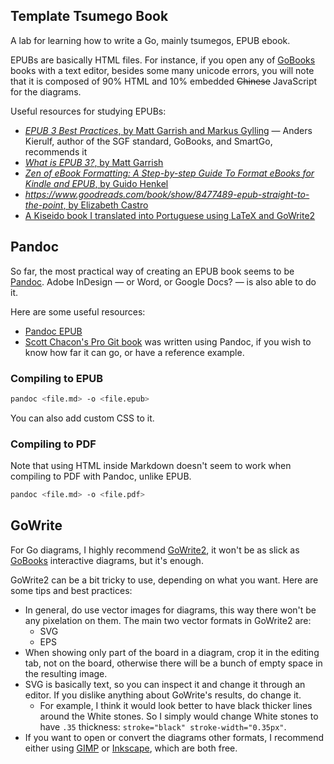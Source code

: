 ## Template Tsumego Book

A lab for learning how to write a Go, mainly tsumegos, EPUB ebook.

EPUBs are basically HTML files. For instance, if you open any of [GoBooks](https://gobooks.com/) books with a text editor, besides some many unicode errors, you will note that it is composed of 90% HTML and 10% embedded ~~Chinese~~ JavaScript for the diagrams.

Useful resources for studying EPUBs:

- [*EPUB 3 Best Practices*, by Matt Garrish and Markus Gylling](https://www.goodreads.com/book/show/13593753-epub-3-best-practices) &mdash; Anders Kierulf, author of the SGF standard, GoBooks, and SmartGo, recommends it
- [*What is EPUB 3?*, by Matt Garrish](https://www.goodreads.com/book/show/18881975-what-is-epub-3)
- [*Zen of eBook Formatting: A Step-by-step Guide To Format eBooks for Kindle and EPUB*, by Guido Henkel](https://www.goodreads.com/book/show/22381850-zen-of-ebook-formatting)
- [*https://www.goodreads.com/book/show/8477489-epub-straight-to-the-point*, by Elizabeth Castro](https://www.goodreads.com/book/show/8477489-epub-straight-to-the-point)
- [A Kiseido book I translated into Portuguese using LaTeX and GoWrite2](https://github.com/FanaroEngineering/traducao_como_jogar_go)

## Pandoc

So far, the most practical way of creating an EPUB book seems to be [Pandoc](https://pandoc.org/). Adobe InDesign &mdash; or Word, or Google Docs? &mdash; is also able to do it.

Here are some useful resources:

- [Pandoc EPUB](https://pandoc.org/epub.html)
- [Scott Chacon's Pro Git book](https://git-scm.com/book/en/v2) was written using Pandoc, if you wish to know how far it can go, or have a reference example.

### Compiling to EPUB

```bash
pandoc <file.md> -o <file.epub>
```

You can also add custom CSS to it.

### Compiling to PDF

Note that using HTML inside Markdown doesn't seem to work when compiling to PDF with Pandoc, unlike EPUB.

```bash
pandoc <file.md> -o <file.pdf>
```

## GoWrite

For Go diagrams, I highly recommend [GoWrite2](http://gowrite.net/GOWrite2_download.html), it won't be as slick as [GoBooks](https://gobooks.com/) interactive diagrams, but it's enough.

GoWrite2 can be a bit tricky to use, depending on what you want. Here are some tips and best practices:

- In general, do use vector images for diagrams, this way there won't be any pixelation on them. The main two vector formats in GoWrite2 are:
    - SVG
    - EPS
- When showing only part of the board in a diagram, crop it in the editing tab, not on the board, otherwise there will be a bunch of empty space in the resulting image.
- SVG is basically text, so you can inspect it and change it through an editor. If you dislike anything about GoWrite's results, do change it.
    - For example, I think it would look better to have black thicker lines around the White stones. So I simply would change White stones to have `.35` thickness: `stroke="black" stroke-width="0.35px"`.
- If you want to open or convert the diagrams other formats, I recommend either using [GIMP](https://www.gimp.org/) or [Inkscape](https://inkscape.org/), which are both free.